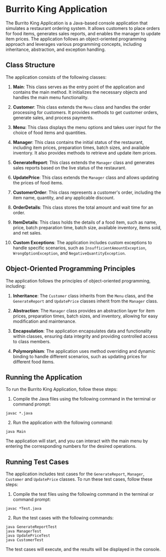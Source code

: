 # Burrito King Application

The Burrito King Application is a Java-based console application that simulates a restaurant ordering system. It allows customers to place orders for food items, generates sales reports, and enables the manager to update item prices. The application follows an object-oriented programming approach and leverages various programming concepts, including inheritance, abstraction, and exception handling.

## Class Structure

The application consists of the following classes:

1. **Main**: This class serves as the entry point of the application and contains the main method. It initializes the necessary objects and handles the main menu functionality.

2. **Customer**: This class extends the `Menu` class and handles the order processing for customers. It provides methods to get customer orders, generate sales, and process payments.

3. **Menu**: This class displays the menu options and takes user input for the choice of food items and quantities.

4. **Manager**: This class contains the initial status of the restaurant, including item prices, preparation times, batch sizes, and available inventory. It also provides methods to retrieve and update item prices.

5. **GenerateReport**: This class extends the `Manager` class and generates sales reports based on the live status of the restaurant.

6. **UpdatePrice**: This class extends the `Manager` class and allows updating the prices of food items.

7. **CustomerOrder**: This class represents a customer's order, including the item name, quantity, and any applicable discount.

8. **OrderDetails**: This class stores the total amount and wait time for an order.

9. **ItemDetails**: This class holds the details of a food item, such as name, price, batch preparation time, batch size, available inventory, items sold, and net sales.

10. **Custom Exceptions**: The application includes custom exceptions to handle specific scenarios, such as `InsufficientAmountException`, `WrongOptionException`, and `NegativeQuantityException`.

## Object-Oriented Programming Principles

The application follows the principles of object-oriented programming, including:

1. **Inheritance**: The `Customer` class inherits from the `Menu` class, and the `GenerateReport` and `UpdatePrice` classes inherit from the `Manager` class.

2. **Abstraction**: The `Manager` class provides an abstraction layer for item prices, preparation times, batch sizes, and inventory, allowing for easy modification and maintenance.

3. **Encapsulation**: The application encapsulates data and functionality within classes, ensuring data integrity and providing controlled access to class members.

4. **Polymorphism**: The application uses method overriding and dynamic binding to handle different scenarios, such as updating prices for different food items.

## Running the Application

To run the Burrito King Application, follow these steps:

1. Compile the Java files using the following command in the terminal or command prompt:

```
javac *.java
```

2. Run the application with the following command:

```
java Main
```

The application will start, and you can interact with the main menu by entering the corresponding numbers for the desired operations.

## Running Test Cases

The application includes test cases for the `GenerateReport`, `Manager`, `Customer` and `UpdatePrice` classes. To run these test cases, follow these steps:

1. Compile the test files using the following command in the terminal or command prompt:

```
javac *Test.java
```

2. Run the test cases with the following commands:

```
java GenerateReportTest
java ManagerTest
java UpdatePriceTest
java CustomerTest
```

The test cases will execute, and the results will be displayed in the console.
